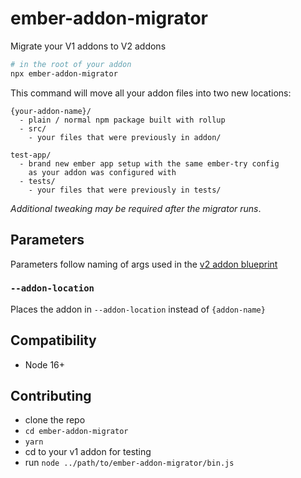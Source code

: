 # ember-addon-migrator

Migrate your V1 addons to V2 addons

```bash
# in the root of your addon
npx ember-addon-migrator
```

This command will move all your addon files into two new locations:

```
{your-addon-name}/
  - plain / normal npm package built with rollup
  - src/
    - your files that were previously in addon/

test-app/
  - brand new ember app setup with the same ember-try config
    as your addon was configured with
  - tests/
    - your files that were previously in tests/
```

_Additional tweaking may be required after the migrator runs_.

## Parameters

Parameters follow naming of args used in the [v2 addon blueprint](https://github.com/embroider-build/addon-blueprint)

### `--addon-location`

Places the addon in `--addon-location` instead of `{addon-name}`

## Compatibility

- Node 16+

## Contributing

- clone the repo
- `cd ember-addon-migrator`
- `yarn`
- cd to your v1 addon for testing
- run `node ../path/to/ember-addon-migrator/bin.js`
